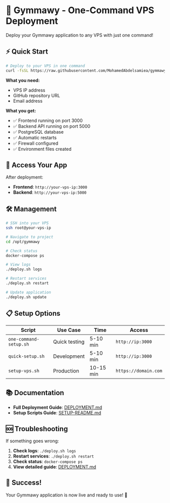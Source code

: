 # 🚀 Gymmawy - One-Command VPS Deployment

Deploy your Gymmawy application to any VPS with just one command!

## ⚡ Quick Start

```bash
# Deploy to your VPS in one command
curl -fsSL https://raw.githubusercontent.com/MohamedAbdelsamiea/gymmawy-/main/one-command-setup.sh | bash
```

**What you need:**
- VPS IP address
- GitHub repository URL
- Email address

**What you get:**
- ✅ Frontend running on port 3000
- ✅ Backend API running on port 5000
- ✅ PostgreSQL database
- ✅ Automatic restarts
- ✅ Firewall configured
- ✅ Environment files created

## 🎯 Access Your App

After deployment:
- **Frontend**: `http://your-vps-ip:3000`
- **Backend**: `http://your-vps-ip:5000`

## 🛠️ Management

```bash
# SSH into your VPS
ssh root@your-vps-ip

# Navigate to project
cd /opt/gymmawy

# Check status
docker-compose ps

# View logs
./deploy.sh logs

# Restart services
./deploy.sh restart

# Update application
./deploy.sh update
```

## 📋 Setup Options

| Script | Use Case | Time | Access |
|--------|----------|------|--------|
| `one-command-setup.sh` | Quick testing | 5-10 min | `http://ip:3000` |
| `quick-setup.sh` | Development | 5-10 min | `http://ip:3000` |
| `setup-vps.sh` | Production | 10-15 min | `https://domain.com` |

## 📚 Documentation

- **Full Deployment Guide**: [DEPLOYMENT.md](./DEPLOYMENT.md)
- **Setup Scripts Guide**: [SETUP-README.md](./SETUP-README.md)

## 🆘 Troubleshooting

If something goes wrong:

1. **Check logs**: `./deploy.sh logs`
2. **Restart services**: `./deploy.sh restart`
3. **Check status**: `docker-compose ps`
4. **View detailed guide**: [DEPLOYMENT.md](./DEPLOYMENT.md)

## 🎉 Success!

Your Gymmawy application is now live and ready to use! 🚀
